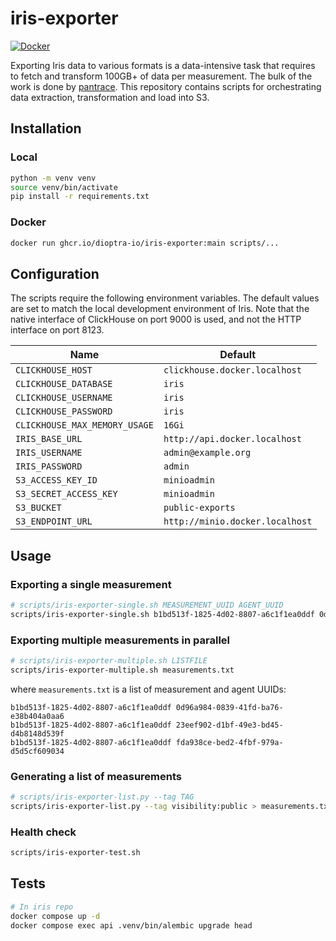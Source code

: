 # iris-exporter

[![Docker](https://img.shields.io/github/workflow/status/dioptra-io/iris-exporter/Docker?logo=github)](https://github.com/dioptra-io/iris-exporter/actions/workflows/docker.yml)

Exporting Iris data to various formats is a data-intensive task that requires to fetch and transform 100GB+ of data per measurement.
The bulk of the work is done by [pantrace](https://github.com/dioptra-io/pantrace).
This repository contains scripts for orchestrating data extraction, transformation and load into S3.

## Installation

### Local

```bash
python -m venv venv
source venv/bin/activate
pip install -r requirements.txt
```

### Docker

```bash
docker run ghcr.io/dioptra-io/iris-exporter:main scripts/...
```

## Configuration

The scripts require the following environment variables.
The default values are set to match the local development environment of Iris.
Note that the native interface of ClickHouse on port 9000 is used, and not the HTTP interface on port 8123.

| Name                          | Default                         |
|-------------------------------|---------------------------------|
| `CLICKHOUSE_HOST`             | `clickhouse.docker.localhost`   |
| `CLICKHOUSE_DATABASE`         | `iris`                          |
| `CLICKHOUSE_USERNAME`         | `iris`                          |
| `CLICKHOUSE_PASSWORD`         | `iris`                          |
| `CLICKHOUSE_MAX_MEMORY_USAGE` | `16Gi`                          |
| `IRIS_BASE_URL`               | `http://api.docker.localhost`   |
| `IRIS_USERNAME`               | `admin@example.org`             |
| `IRIS_PASSWORD`               | `admin`                         |
| `S3_ACCESS_KEY_ID`            | `minioadmin`                    |
| `S3_SECRET_ACCESS_KEY`        | `minioadmin`                    |
| `S3_BUCKET`                   | `public-exports`                |
| `S3_ENDPOINT_URL`             | `http://minio.docker.localhost` |

## Usage

### Exporting a single measurement

```bash
# scripts/iris-exporter-single.sh MEASUREMENT_UUID AGENT_UUID
scripts/iris-exporter-single.sh b1bd513f-1825-4d02-8807-a6c1f1ea0ddf 0d96a984-0839-41fd-ba76-e38b404a0aa6
```

### Exporting multiple measurements in parallel

```bash
# scripts/iris-exporter-multiple.sh LISTFILE
scripts/iris-exporter-multiple.sh measurements.txt
```

where `measurements.txt` is a list of measurement and agent UUIDs:
```
b1bd513f-1825-4d02-8807-a6c1f1ea0ddf 0d96a984-0839-41fd-ba76-e38b404a0aa6
b1bd513f-1825-4d02-8807-a6c1f1ea0ddf 23eef902-d1bf-49e3-bd45-d4b8148d539f
b1bd513f-1825-4d02-8807-a6c1f1ea0ddf fda938ce-bed2-4fbf-979a-d5d5cf609034
```

### Generating a list of measurements

```bash
# scripts/iris-exporter-list.py --tag TAG
scripts/iris-exporter-list.py --tag visibility:public > measurements.txt
```

### Health check

```bash
scripts/iris-exporter-test.sh
```

## Tests

```bash
# In iris repo
docker compose up -d
docker compose exec api .venv/bin/alembic upgrade head
```
